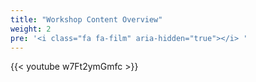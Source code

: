 ```yaml
---
title: "Workshop Content Overview"
weight: 2
pre: '<i class="fa fa-film" aria-hidden="true"></i> '
---
```


{{< youtube w7Ft2ymGmfc >}}
